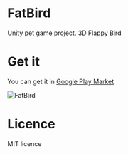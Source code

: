 # FatBird
Unity pet game project. 3D Flappy Bird
# Get it
You can get it in [Google Play Market](https://play.google.com/store/apps/details?id=com.Fedechka.AirPlane)

![FatBird](https://play-lh.googleusercontent.com/GRSg5SXhpKDY1XHyeD_aLCm0Fys_O8aR0HQjyXA9IZFwPDnU913Lu73QCMGaVrKYZ0Q=w1920-h850-rw)
# Licence
MIT licence
